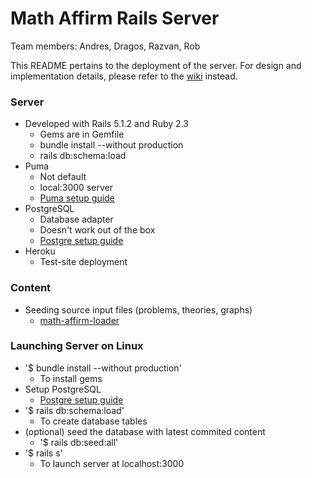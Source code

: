 # Math Affirm Rails Server

Team members: Andres, Dragos, Razvan, Rob

This README pertains to the deployment of the server. For design and
implementation details, please refer to the
[wiki](https://bitbucket.org/AFresnedo/math-affirm/wiki/Home) instead.

### Server

* Developed with Rails 5.1.2 and Ruby 2.3
    * Gems are in Gemfile
    * bundle install --without production
    * rails db:schema:load
* Puma
    * Not default
    * local:3000 server
    * [Puma setup guide](#)
* PostgreSQL
    * Database adapter
    * Doesn't work out of the box
    * [Postgre setup guide](#)
* Heroku
    * Test-site deployment

### Content

* Seeding source input files (problems, theories, graphs)
    * [math-affirm-loader](https://bitbucket.org/AFresnedo/math-affirm-loader)

### Launching Server on Linux

* '$ bundle install --without production'
    * To install gems
* Setup PostgreSQL
    * [Postgre setup guide](#)
* '$ rails db:schema:load'
    * To create database tables
* (optional) seed the database with latest commited content
    * '$ rails db:seed:all'
* '$ rails s'
    * To launch server at localhost:3000
